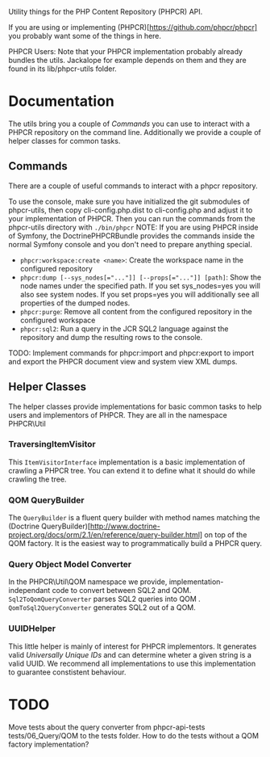 Utility things for the PHP Content Repository (PHPCR) API.

If you are using or implementing (PHPCR)[https://github.com/phpcr/phpcr] you
probably want some of the things in here.

PHPCR Users: Note that your PHPCR implementation probably already bundles the
utils. Jackalope for example depends on them and they are found in its
lib/phpcr-utils folder.


# Documentation

The utils bring you a couple of *Commands* you can use to interact with a PHPCR
repository on the command line. Additionally we provide a couple of helper
classes for common tasks.

## Commands

There are a couple of useful commands to interact with a phpcr repository.

To use the console, make sure you have initialized the git submodules of
phpcr-utils, then copy cli-config.php.dist to cli-config.php and adjust it
to your implementation of PHPCR. Then you can run the commands from the
phpcr-utils directory with ``./bin/phpcr`` 
NOTE: If you are using PHPCR inside of Symfony, the DoctrinePHPCRBundle
provides the commands inside the normal Symfony console and you don't need to
prepare anything special.

* ``phpcr:workspace:create <name>``: Create the workspace name in the configured repository
* ``phpcr:dump [--sys_nodes[="..."]] [--props[="..."]] [path]``: Show the node names
     under the specified path. If you set sys_nodes=yes you will also see system nodes.
     If you set props=yes you will additionally see all properties of the dumped nodes.
* ``phpcr:purge``: Remove all content from the configured repository in the
     configured workspace
* ``phpcr:sql2``: Run a query in the JCR SQL2 language against the repository and dump
     the resulting rows to the console.

TODO: Implement commands for phpcr:import and phpcr:export to import
and export the PHPCR document view and system view XML dumps.


## Helper Classes

The helper classes provide implementations for basic common tasks to help users
and implementors of PHPCR. They are all in the namespace PHPCR\Util


### TraversingItemVisitor

This ``ItemVisitorInterface`` implementation is a basic implementation of crawling
a PHPCR tree. You can extend it to define what it should do while crawling the
tree.


### QOM QueryBuilder

The ``QueryBuilder`` is a fluent query builder with method names matching the
(Doctrine QueryBuilder)[http://www.doctrine-project.org/docs/orm/2.1/en/reference/query-builder.html]
on top of the QOM factory. It is the easiest way to programmatically build a
PHPCR query.


### Query Object Model Converter

In the PHPCR\Util\QOM namespace we provide, implementation-independant code to
convert between SQL2 and QOM. ``Sql2ToQomQueryConverter`` parses SQL2 queries
into QOM . ``QomToSql2QueryConverter`` generates SQL2 out of a QOM.


### UUIDHelper

This little helper is mainly of interest for PHPCR implementors. It generates
valid *Universally Unique IDs* and can determine wheter a given string is a
valid UUID.
We recommend all implementations to use this implementation to guarantee
constistent behaviour.


# TODO

Move tests about the query converter from phpcr-api-tests tests/06_Query/QOM to
the tests folder. How to do the tests without a QOM factory implementation?
